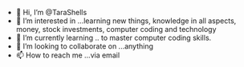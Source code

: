 - 👋 Hi, I’m @TaraShells
- 👀 I’m interested in ...learning new things, knowledge in all aspects, money, stock investments, computer coding and technology
- 🌱 I’m currently learning .. to master computer coding skills.
- 💞️ I’m looking to collaborate on ...anything
- 📫 How to reach me ...via email

<!---
TaraShells/TaraShells is a ✨ special ✨ repository because its `README.md` (this file) appears on your GitHub profile.
You can click the Preview link to take a look at your changes.
--->
